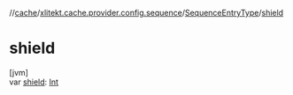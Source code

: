 //[cache](../../../index.md)/[xlitekt.cache.provider.config.sequence](../index.md)/[SequenceEntryType](index.md)/[shield](shield.md)

# shield

[jvm]\
var [shield](shield.md): [Int](https://kotlinlang.org/api/latest/jvm/stdlib/kotlin/-int/index.html)

